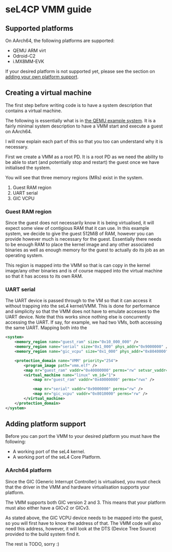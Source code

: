 # seL4CP VMM guide

## Supported platforms

On AArch64, the following platforms are supported:
* QEMU ARM virt
* Odroid-C2
* i.MX8MM-EVK

If your desired platform is not supported yet, please see the section on [adding your own platform support](#adding-platform-support).

## Creating a virtual machine

The first step before writing code is to have a system description that contains a virtual machine.

The following is essentially what is in [the QEMU example system](../board/qemu_arm_virt_hyp/systems/simple.system).
It is a fairly minimal system description to have a VMM start and execute a guest on AArch64.

I will now explain each part of this so that you too can understand why it is necessary.

First we create a VMM as a root PD. It is a root PD as we need the ability to be able to
start (and potentially stop and restart) the guest once we have initialised the system.

You will see that three memory regions (MRs) exist in the system.
1. Guest RAM region
2. UART serial
3. GIC VCPU

### Guest RAM region

Since the guest does not necessarily know it is being virtualised, it will expect some view
of contigious RAM that it can use. In this example system, we decide to give the guest 512MiB
of RAM, however you can provide however much is necessary for the guest. Essentially there needs
to be enough RAM to place the kernel image and any other associated binaries as well as enough
memory for the guest to actually do its job as an operating system.

This region is mapped into the VMM so that is can copy in the kernel image/any other binaries
and is of course mapped into the virtual machine so that it has access to its own RAM.

### UART serial

The UART device is passed through to the VM so that it can access it without trapping into the
seL4 kernel/VMM. This is done for performance and simplicity so that the VMM does not have to
emulate accesses to the UART device. Note that this works since nothing else is concurrently
accessing the UART. If say, for example, we had two VMs, both accessing the same UART. Mapping
both into the 

```xml
<system>
    <memory_region name="guest_ram" size="0x10_000_000" />
    <memory_region name="serial" size="0x1_000" phys_addr="0x9000000" />
    <memory_region name="gic_vcpu" size="0x1_000" phys_addr="0x8040000" />

    <protection_domain name="VMM" priority="254">
        <program_image path="vmm.elf" />
        <map mr="guest_ram" vaddr="0x40000000" perms="rw" setvar_vaddr="guest_ram_vaddr" />
        <virtual_machine name="linux" vm_id="1">
            <map mr="guest_ram" vaddr="0x40000000" perms="rwx" />

            <map mr="serial" vaddr="0x9000000" perms="rw" />
            <map mr="gic_vcpu" vaddr="0x8010000" perms="rw" />
        </virtual_machine>
    </protection_domain>
</system>
```

## Adding platform support

Before you can port the VMM to your desired platform you must have the following:

* A working port of the seL4 kernel.
* A working port of the seL4 Core Platform.

### AArch64 platform

Since the GIC (Generic Interrupt Controller) is virtualised, you must check that the driver in the VMM
and hardware virtualisation supports your platform.

The VMM supports both GIC version 2 and 3. This means that your platform must also either have a GICv2 or GICv3.

As stated above, the GIC VCPU device needs to be mapped into the guest, so you will first have to know the address
of that. The VMM code will also need this address, however, it will look at the DTS (Device Tree Source)
provided to the build system find it.

The rest is TODO, sorry :)
